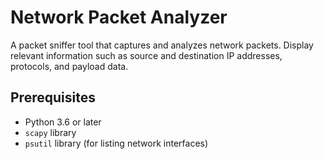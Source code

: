 # Network Packet Analyzer
A packet sniffer tool that captures and analyzes network packets. Display relevant information such as source and destination IP addresses, protocols, and payload data.

## Prerequisites

- Python 3.6 or later
- `scapy` library
- `psutil` library (for listing network interfaces)
